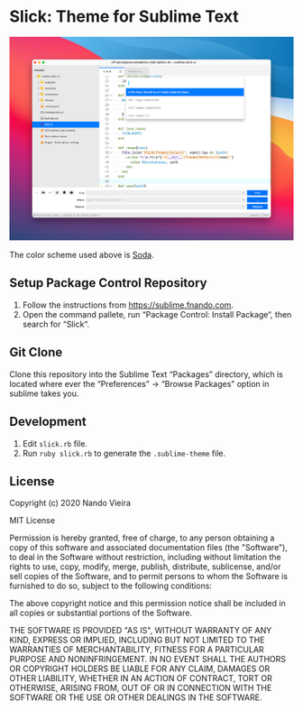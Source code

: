 # Slick: Theme for Sublime Text

![Slick: screenshot](https://github.com/fnando/sublime-slick-ui/raw/main/screenshots/slick.png)

The color scheme used above is [Soda](https://github.com/fnando/sublime-soda).

## Setup Package Control Repository

1. Follow the instructions from https://sublime.fnando.com.
2. Open the command pallete, run “Package Control: Install Package“, then search
   for “Slick“.

## Git Clone

Clone this repository into the Sublime Text “Packages” directory, which is
located where ever the “Preferences” -> “Browse Packages” option in sublime
takes you.

## Development

1. Edit `slick.rb` file.
2. Run `ruby slick.rb` to generate the `.sublime-theme` file.

## License

Copyright (c) 2020 Nando Vieira

MIT License

Permission is hereby granted, free of charge, to any person obtaining a copy of
this software and associated documentation files (the "Software"), to deal in
the Software without restriction, including without limitation the rights to
use, copy, modify, merge, publish, distribute, sublicense, and/or sell copies of
the Software, and to permit persons to whom the Software is furnished to do so,
subject to the following conditions:

The above copyright notice and this permission notice shall be included in all
copies or substantial portions of the Software.

THE SOFTWARE IS PROVIDED "AS IS", WITHOUT WARRANTY OF ANY KIND, EXPRESS OR
IMPLIED, INCLUDING BUT NOT LIMITED TO THE WARRANTIES OF MERCHANTABILITY, FITNESS
FOR A PARTICULAR PURPOSE AND NONINFRINGEMENT. IN NO EVENT SHALL THE AUTHORS OR
COPYRIGHT HOLDERS BE LIABLE FOR ANY CLAIM, DAMAGES OR OTHER LIABILITY, WHETHER
IN AN ACTION OF CONTRACT, TORT OR OTHERWISE, ARISING FROM, OUT OF OR IN
CONNECTION WITH THE SOFTWARE OR THE USE OR OTHER DEALINGS IN THE SOFTWARE.
